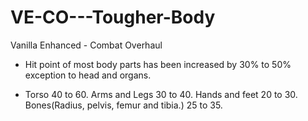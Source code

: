 # VE-CO---Tougher-Body
Vanilla Enhanced - Combat Overhaul

- Hit point of most body parts has been increased by 30% to 50% exception to head and organs.

- Torso 40 to 60. Arms and Legs 30 to 40. Hands and feet 20 to 30. Bones(Radius, pelvis, femur and tibia.) 25 to 35.

